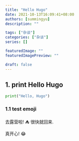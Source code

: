```yaml
---
title: "Hello Hugo"
date: 2021-10-13T16:09:41+08:00
authors: [summingyu]
description: ""

tags: ["杂谈"]
categories: ["杂谈"]
series: []

featuredImage: ""
featuredImagePreview: ""

draft: false
---
```


## 1. print Hello Hugo

```python
print("Hello, Hugo")
```

### 1.1 test emoji

去露营啦! :tent: 很快就回来.

真开心! :joy:
